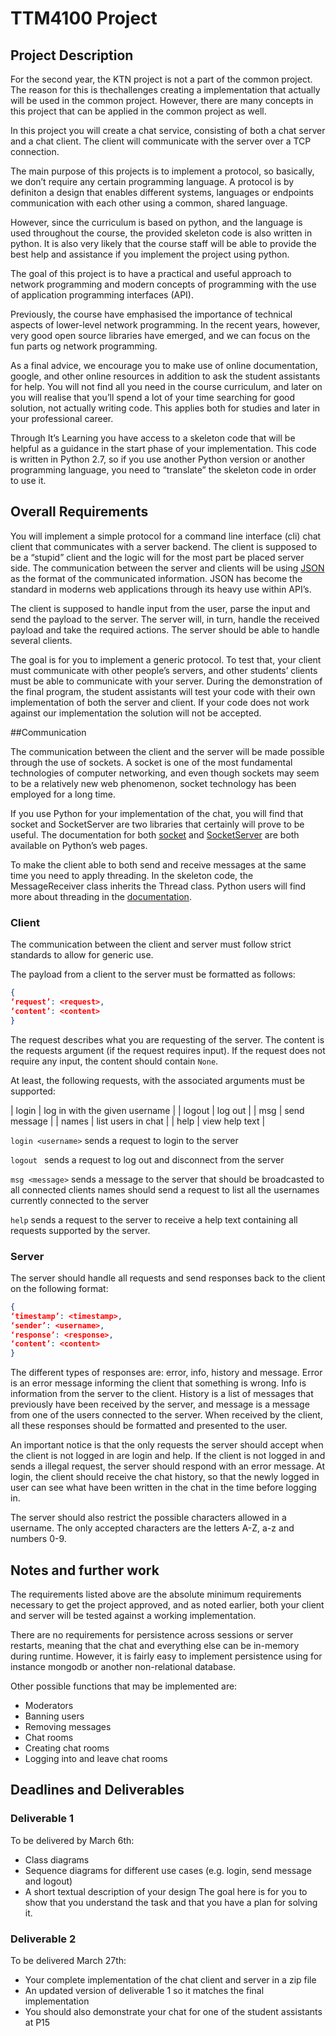 # TTM4100 Project

## Project Description

For the second year, the KTN project is not a part of the common project. The reason for this is thechallenges creating a implementation that actually will be used in the common project. However, there are many concepts in this project that can be applied in the common project as well.

In this project you will create a chat service, consisting of both a chat server and a chat client. The client will communicate with the server over a TCP connection.

The main purpose of this projects is to implement a protocol, so basically, we don’t require any certain programming language. A protocol is by definiton a design that enables different systems, languages or endpoints communication with each other using a common, shared language.

However, since the curriculum is based on python, and the language is used throughout the course, the provided skeleton code is also written in python. It is also very likely that the course staff will be able to provide the best help and assistance if you implement the project using python.

The goal of this project is to have a practical and useful approach to network programming and modern concepts of programming with the use of application programming interfaces (API).

Previously, the course have emphasised the importance of technical aspects of lower-level network programming. In the recent years, however, very good open source libraries have emerged, and we can focus on the fun parts og network programming.

As a final advice, we encourage you to make use of online documentation, google, and other online resources in addition to ask the student assistants for help. You will not find all you need in the course curriculum, and later on you will realise that you’ll spend a lot of your time searching for good solution, not actually writing code. This applies both for studies and later in your professional career.

Through It’s Learning you have access to a skeleton code that will be helpful as a guidance in the start phase of your implementation. This code is written in Python 2.7, so if you use another Python version or another programming language, you need to “translate” the skeleton code in order to use it.

## Overall Requirements

You will implement a simple protocol for a command line interface (cli) chat client that communicates with a server backend. The client is supposed to be a “stupid” client and the logic will for the most part be placed server side. The communication between the server and clients will be using [JSON](http://www.json.org) as the format of the communicated information. JSON has become the standard in moderns web applications through its heavy use within API’s.

The client is supposed to handle input from the user, parse the input and send the payload to the server. The server will, in turn, handle the received payload and take the required actions. The server should be able to handle several clients.

The goal is for you to implement a generic protocol. To test that, your client must communicate with other people’s servers, and other students’ clients must be able to communicate with your server. During the demonstration of the final program, the student assistants will test your code with their own implementation of both the server and client. If your code does not work against our implementation the solution will not be accepted.

##Communication

The communication between the client and the server will be made possible through the use of sockets. A socket is one of the most fundamental technologies of computer networking, and even though sockets may seem to be a relatively new web phenomenon, socket technology has been employed for a long time.

If you use Python for your implementation of the chat, you will find that socket and SocketServer are two libraries that certainly will prove to be useful. The documentation for both [socket](https://docs.python.org/2/library/socket.html) and [SocketServer](https://docs.python.org/2/library/socketserver.html) are both available on Python’s web pages.

To make the client able to both send and receive messages at the same time you need to apply threading. In the skeleton code, the MessageReceiver class inherits the Thread class. Python users will find more about threading in the [documentation](https://docs.python.org/2/library/threading.html).

### Client

The communication between the client and server must follow strict standards to allow for generic
use.

The payload from a client to the server must be formatted as follows:

```json
{
‘request’: <request>,
‘content’: <content>
}

```

The request describes what you are requesting of the server. The content is the requests argument (if the request requires input). If the request does not require any input, the content should contain `None`.

At least, the following requests, with the associated arguments must be supported:

| login <username> | log in with the given username |
| logout | log out |
| msg <message> | send message |
| names | list users in chat |
| help | view help text |

`login <username>` sends a request to login to the server

`logout ` sends a request to log out and disconnect from the server

`msg <message>` sends a message to the server that should be broadcasted to all connected clients names should send a request to list all the usernames currently connected to the server

`help` sends a request to the server to receive a help text containing all requests supported by the server.

### Server
The server should handle all requests and send responses back to the client on the following
format:

```json
{
‘timestamp’: <timestamp>,
‘sender’: <username>,
‘response’: <response>,
‘content’: <content>
}
```

The different types of responses are: error, info, history and message. Error is an error message informing the client that something is wrong. Info is information from the server to the client. History is a list of messages that previously have been received by the server, and message is a message from one of the users connected to the server. When received by the client, all these responses should be formatted and presented to the user.


An important notice is that the only requests the server should accept when the client is not logged in are login and help. If the client is not logged in and sends a illegal request, the server should respond with an error message. At login, the client should receive the chat history, so that the newly logged in user can see what have been written in the chat in the time before logging in.

The server should also restrict the possible characters allowed in a username. The only accepted characters are the letters A-Z, a-z and numbers 0-9.

## Notes and further work

The requirements listed above are the absolute minimum requirements necessary to get the project approved, and as noted earlier, both your client and server will be tested against a working implementation.

There are no requirements for persistence across sessions or server restarts, meaning that the chat and everything else can be in-memory during runtime. However, it is fairly easy to implement persistence using for instance mongodb or another non-relational database.

Other possible functions that may be implemented are:

 - Moderators
  - Banning users
  - Removing messages
 - Chat rooms
  - Creating chat rooms
  - Logging into and leave chat rooms
  
## Deadlines and Deliverables

### Deliverable 1

To be delivered by March 6th:
 - Class diagrams
 - Sequence diagrams for different use cases (e.g. login, send message and logout)
 - A short textual description of your design
The goal here is for you to show that you understand the task and that you have a plan for solving it.

### Deliverable 2

To be delivered March 27th:
 - Your complete implementation of the chat client and server in a zip file
 - An updated version of deliverable 1 so it matches the final implementation
 - You should also demonstrate your chat for one of the student assistants at P15
